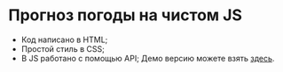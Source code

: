 # Прогноз погоды на чистом JS
- Код написано в HTML;
- Простой стиль в CSS;
- В JS  работано с помощью API;
Демо версию можете взять [здесь](https://abdulazeezwithwerr.github.io/weather-js.github.io/).
